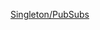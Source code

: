 <a href="https://projects.100xdevs.com/tracks/singleton-sm-pubsubs/Singleton-Pattern--Backend-State-management-and-Pub-Subs-1">Singleton/PubSubs</a>

